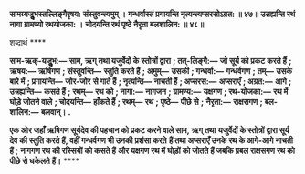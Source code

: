 **सामग्र्यजुॢभस्तल्लिङ्गैरृषय: संस्तुवन्त्यमुम् ।** **गन्धर्वास्तं प्रगायन्ति नृत्यन्त्यप्सरसोऽग्रत: ॥ ४७॥** **उन्नह्यन्ति रथं नागा ग्रामण्यो रथयोजका: ।** **चोदयन्ति रथं पृष्ठे नैरृता बलशालिन: ॥ ४८॥** 

शब्दार्थ **** 

**साम-ऋक्-यजुॢभ:—** **साम, ऋग् तथा यजुर्वेदों के स्तोत्रों द्वारा** **; तत्-लिङ्गै:—** **जो सूर्य को प्रकट करते हैं** **; ऋषय:—** **ऋषिगण** **; संस्तुवन्ति—** **स्तुति करते हैं** **; अमुम्—** **उसकी** **; गन्धर्वा:—** **गन्धर्वगण** **; तम्—** **उसके बारे में** **; प्रगायन्ति—** **जोर-जोर** **से गाते हैं** **; नृत्यन्ति—** **नाचती हैं** **; अप्सरस:—** **अप्सराएँ** **; अग्रत:—** **आगे** **; उन्नह्यन्ति—** **कसते हैं** **; रथम्—** **रथ को** **; नागा:—** **नागजन** **; ग्रामण्य:—** **यक्षगण** **; रथ-योजका:—** **रथ में घोड़े जोतने वाले** **; चोदयन्ति—** **हाँकते हैं** **; रथम्—** **रथ** **; पृष्ठे—** **पीछे से** **;** **नैरृता:—** **राक्षसगण** **; बल-शालिन:—** **बलवान्।** **.** 

**एक ओर जहाँ ऋषिगण सूर्यदेव की पहचान को प्रकट करने वाले साम, ऋग् तथा** **यजुर्वेदों के स्तोत्रों द्वारा सूर्य देव की स्तुति करते हैं, वहीं गन्धर्वगण भी उनकी प्रशंसा करते** **हैं तथा अप्सराएँ उनके रथ के आगे-आगे नाचती हैं** ; **नागगण रथ की रस्सियों को कसते हैं** **और यक्षगण रथ में घोड़ों को जोतते हैं जबकि प्रबल राक्षसगण रथ को पीछे से धकेलते हैं।** **** 